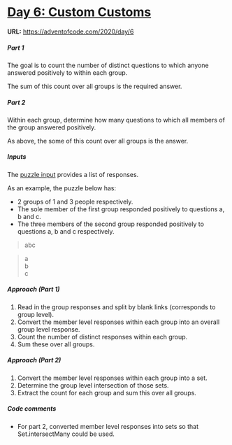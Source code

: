 
# <ins>Day 6: Custom Customs</ins>

**URL:** https://adventofcode.com/2020/day/6

##### Part 1

The goal is to count the number of distinct questions to which anyone answered positively to within each group.

The sum of this count over all groups is the required answer.

##### Part 2

Within each group, determine how many questions to which all members of the group answered positively.

As above, the some of this count over all groups is the answer.

##### Inputs

The [puzzle input](https://github.com/Rich-F-G-Mills/Advent-Of-Code-2020-/blob/master/Day%206/Inputs.txt) provides a list of responses.

As an example, the puzzle below has:
* 2 groups of 1 and 3 people respectively.
* The sole member of the first group responded positively to questions a, b and c.
* The three members of the second group responded positively to questions a, b and c respectively.

> abc

> a  
> b  
> c


##### Approach (Part 1)

1. Read in the group responses and split by blank links (corresponds to group level).
2. Convert the member level responses within each group into an overall group level response.
3. Count the number of distinct responses within each group.
4. Sum these over all groups.

##### Approach (Part 2)

1. Convert the member level responses within each group into a set.
2. Determine the group level intersection of those sets.
3. Extract the count for each group and sum this over all groups.

##### Code comments

* For part 2, converted member level responses into sets so that Set.intersectMany could be used.